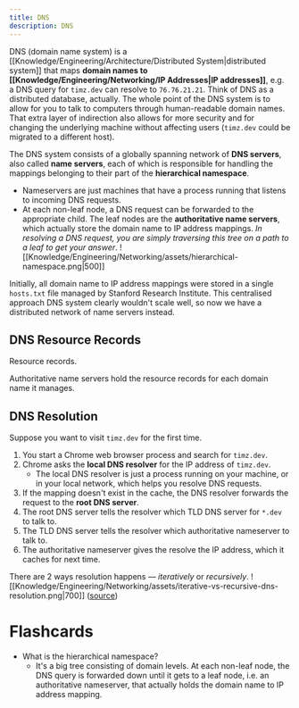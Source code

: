 ```yaml
---
title: DNS
description: DNS
---
```


DNS (domain name system) is a [[Knowledge/Engineering/Architecture/Distributed System|distributed system]] that maps **domain names to [[Knowledge/Engineering/Networking/IP Addresses|IP addresses]]**, e.g. a DNS query for `timz.dev` can resolve to `76.76.21.21`. Think of DNS as a distributed database, actually. The whole point of the DNS system is to allow for you to talk to computers through human-readable domain names. That extra layer of indirection also allows for more security and for changing the underlying machine without affecting users (`timz.dev` could be migrated to a different host).

The DNS system consists of a globally spanning network of **DNS servers**, also called **name servers**, each of which is responsible for handling the mappings belonging to their part of the **hierarchical namespace**. 
- Nameservers are just machines that have a process running that listens to incoming DNS requests.
- At each non-leaf node, a DNS request can be forwarded to the appropriate child. The leaf nodes are the **authoritative name servers**, which actually store the domain name to IP address mappings. *In resolving a DNS request, you are simply traversing this tree on a path to a leaf to get your answer*.
![[Knowledge/Engineering/Networking/assets/hierarchical-namespace.png|500]]

Initially, all domain name to IP address mappings were stored in a single `hosts.txt` file managed by Stanford Research Institute. This centralised approach DNS system clearly wouldn't scale well, so now we have a distributed network of name servers instead.

## DNS Resource Records
Resource records.

Authoritative name servers hold the resource records for each domain name it manages.

## DNS Resolution
Suppose you want to visit `timz.dev` for the first time.
1. You start a Chrome web browser process and search for `timz.dev`.
2. Chrome asks the **local DNS resolver** for the IP address of `timz.dev`.
    - The local DNS resolver is just a process running on your machine, or in your local network, which helps you resolve DNS requests.
3. If the mapping doesn't exist in the cache, the DNS resolver forwards the request to the **root DNS server**.
4. The root DNS server tells the resolver which TLD DNS server for `*.dev` to talk to.
5. The TLD DNS server tells the resolver which authoritative nameserver to talk to.
6. The authoritative nameserver gives the resolve the IP address, which it caches for next time.

There are 2 ways resolution happens — *iteratively* or *recursively*.
![[Knowledge/Engineering/Networking/assets/iterative-vs-recursive-dns-resolution.png|700]]
([source](https://gaia.cs.umass.edu/kurose_ross/interactive/dns_query.php))

# Flashcards
- What is the hierarchical namespace?
    - It's a big tree consisting of domain levels. At each non-leaf node, the DNS query is forwarded down until it gets to a leaf node, i.e. an authoritative nameserver, that actually holds the domain name to IP address mapping.
